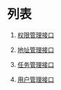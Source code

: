 # 列表

1. [权限管理接口](01.权限管理接口/ReadMe.md)

2. [地址管理接口](02.地址管理接口/ReadMe.md)

3. [任务管理接口](03.任务管理接口/ReadMe.md)

4. [用户管理接口](04.用户管理接口/ReadMe.md)